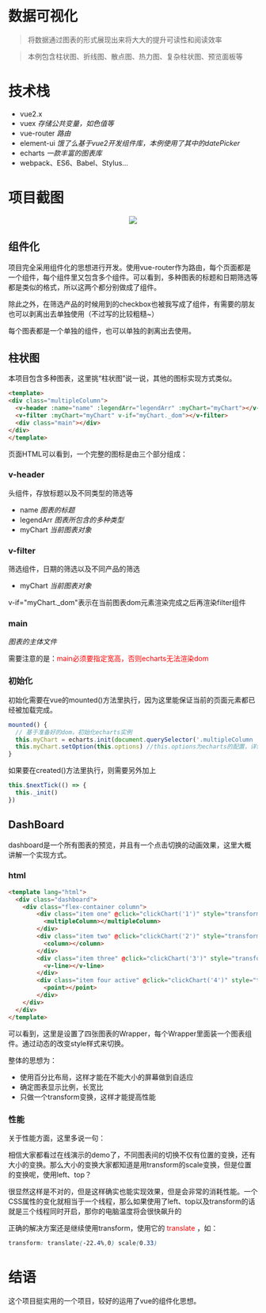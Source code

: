 # 数据可视化

> 将数据通过图表的形式展现出来将大大的提升可读性和阅读效率

> 本例包含柱状图、折线图、散点图、热力图、复杂柱状图、预览面板等

# 技术栈

- vue2.x
- vuex _存储公共变量，如色值等_
- vue-router _路由_
- element-ui _饿了么基于vue2开发组件库，本例使用了其中的datePicker_
- echarts _一款丰富的图表库_
- webpack、ES6、Babel、Stylus...

# 项目截图

<div align=center><img src="https://github.com/SimonZhangITer/DataVisualization/blob/master/static/img/demo.jpg?raw=true"></div>


## 组件化

项目完全采用组件化的思想进行开发。使用vue-router作为路由，每个页面都是一个组件，每个组件里又包含多个组件。可以看到，多种图表的标题和日期筛选等都是类似的格式，所以这两个都分别做成了组件。

除此之外，在筛选产品的时候用到的checkbox也被我写成了组件，有需要的朋友也可以剥离出去单独使用（不过写的比较粗糙~）

每个图表都是一个单独的组件，也可以单独的剥离出去使用。

## 柱状图

本项目包含多种图表，这里挑“柱状图”说一说，其他的图标实现方式类似。

```html
<template>
<div class="multipleColumn">
  <v-header :name="name" :legendArr="legendArr" :myChart="myChart"></v-header>
  <v-filter :myChart="myChart" v-if="myChart._dom"></v-filter>
  <div class="main"></div>
</div>
</template>
```
页面HTML可以看到，一个完整的图标是由三个部分组成：

### v-header
头组件，存放标题以及不同类型的筛选等

- name _图表的标题_
- legendArr _图表所包含的多种类型_
- myChart _当前图表对象_

### v-filter

筛选组件，日期的筛选以及不同产品的筛选

- myChart _当前图表对象_

v-if="myChart._dom"表示在当前图表dom元素渲染完成之后再渲染filter组件

### main

_图表的主体文件_

需要注意的是：<font color=red>main必须要指定宽高，否则echarts无法渲染dom</font>

### 初始化

初始化需要在vue的mounted()方法里执行，因为这里能保证当前的页面元素都已经被加载完成。

```javascript
mounted() {
  // 基于准备好的dom，初始化echarts实例
  this.myChart = echarts.init(document.querySelector('.multipleColumn .main'))
  this.myChart.setOption(this.options) //this.options为echarts的配置，详情可去我的gitHub查看
}
```

如果要在created()方法里执行，则需要另外加上

```javascript
this.$nextTick(() => {
  this._init()
})
```

## DashBoard

dashboard是一个所有图表的预览，并且有一个点击切换的动画效果，这里大概讲解一个实现方式。

### html

```html
<template lang="html">
  <div class="dashboard">
    <div class="flex-container column">
        <div class="item one" @click="clickChart('1')" style="transform: translate(-22.4%,-33.5%) scale(0.33)">
          <multipleColumn></multipleColumn>
        </div>
        <div class="item two" @click="clickChart('2')" style="transform: translate(-22.4%,0.5%) scale(0.33)">
          <column></column>
        </div>
        <div class="item three" @click="clickChart('3')" style="transform: translate(-22.4%,34.5%) scale(0.33)">
          <v-line></v-line>
        </div>
        <div class="item four active" @click="clickChart('4')" style="transform: translate(43.7%, 0) scale(1)">
          <point></point>
        </div>
    </div>
  </div>
</template>
```
可以看到，这里是设置了四张图表的Wrapper，每个Wrapper里面装一个图表组件。通过动态的改变style样式来切换。

整体的思想为：

- 使用百分比布局，这样才能在不能大小的屏幕做到自适应
- 确定图表显示比例，长宽比
- 只做一个transform变换，这样才能提高性能

### 性能

关于性能方面，这里多说一句：

相信大家都看过在线演示的demo了，不同图表间的切换不仅有位置的变换，还有大小的变换。那么大小的变换大家都知道是用transform的scale变换，但是位置的变换呢，使用left、top？

很显然这样是不对的，但是这样确实也能实现效果，但是会非常的消耗性能。一个CSS属性的变化就相当于一个线程，那么如果使用了left、top以及transform的话就是三个线程同时开启，那你的电脑温度将会很快飙升的

正确的解决方案还是继续使用transform，使用它的<font color=red> translate </font>，如：

```css
transform: translate(-22.4%,0) scale(0.33)
```

# 结语

这个项目挺实用的一个项目，较好的运用了vue的组件化思想。
